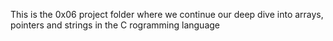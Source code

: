 This is the 0x06 project folder where we continue our deep dive into arrays, pointers and strings in the C rogramming language
